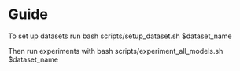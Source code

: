 # Guide

To set up datasets run bash scripts/setup_dataset.sh $dataset_name 

Then run experiments with bash scripts/experiment_all_models.sh $dataset_name
